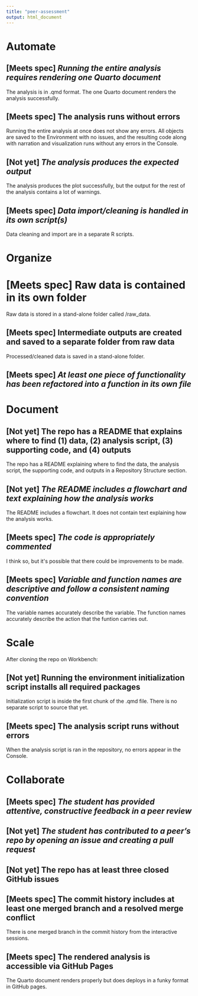 ```yaml
---
title: "peer-assessment"
output: html_document
---
```


# Automate
## [Meets spec] *Running the entire analysis requires rendering one Quarto document*

The analysis is in .qmd format. The one Quarto document renders the analysis successfully. 

## [Meets spec] The analysis runs without errors

Running the entire analysis at once does not show any errors. All objects are saved to the Environment with no issues, and the resulting code along with narration and visualization runs without any errors in the Console.

## [Not yet] *The analysis produces the expected output*

The analysis produces the plot successfully, but the output for the rest of the analysis contains a lot of warnings.  

## [Meets spec] *Data import/cleaning is handled in its own script(s)*

Data cleaning and import are in a separate R scripts. 

# Organize
# [Meets spec] Raw data is contained in its own folder

Raw data is stored in a stand-alone folder called /raw_data. 

## [Meets spec] Intermediate outputs are created and saved to a separate folder from raw data

Processed/cleaned data is saved in a stand-alone folder. 

## [Meets spec] *At least one piece of functionality has been refactored into a function in its own file*

# Document
## [Not yet] The repo has a README that explains where to find (1) data, (2) analysis script, (3) supporting code, and (4) outputs

The repo has a README explaining where to find the data, the analysis script, the supporting code, and outputs in a Repository Structure section.

## [Not yet] *The README includes a flowchart and text explaining how the analysis works*

The README includes a flowchart. It does not contain text explaining how the analysis works. 

## [Meets spec] *The code is appropriately commented*

I think so, but it's possible that there could be improvements to be made.

## [Meets spec] *Variable and function names are descriptive and follow a consistent naming convention*

The variable names accurately describe the variable. The function names accurately describe the action that the funtion carries out.

# Scale
After cloning the repo on Workbench:

## [Not yet] Running the environment initialization script installs all required packages

Initialization script is inside the first chunk of the .qmd file. There is no separate script to source that yet. 

## [Meets spec] The analysis script runs without errors

When the analysis script is ran in the repository, no errors appear in the Console.

# Collaborate

## [Meets spec] *The student has provided attentive, constructive feedback in a peer review*

## [Not yet] *The student has contributed to a peer’s repo by opening an issue and creating a pull request*


## [Not yet] The repo has at least three closed GitHub issues

 
## [Meets spec] The commit history includes at least one merged branch and a resolved merge conflict

There is one merged branch in the commit history from the interactive sessions. 

## [Meets spec] The rendered analysis is accessible via GitHub Pages

The Quarto document renders properly but does deploys in a funky format in GitHub pages. 
